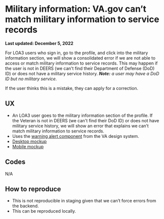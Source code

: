 # Military information: VA.gov can’t match military information to service records
**Last updated: December 5, 2022**

For LOA3 users who sign in, go to the profile, and click into the military information section, we will show a consolidated error if we are not able to access or match military information to service records. This may happen if the user is not in DEERS (we can't find their Department of Defense (DoD) ID) or does not have a military service history. _**Note:** a user may have a DoD ID but no military service._

If the user thinks this is a mistake, they can apply for a correction.

## UX
* An LOA3 user goes to the military information section of the profile. If the Veteran is not in DEERS (we can't find their DoD ID) or does not have military service history, we will show an error that explains we can’t match military information to service records.
* Uses the  [warning alert component](https://design.va.gov/components/alert#warning-alert)  from the VA design system.
*  [Desktop mockup](https://www.sketch.com/s/fc96664a-1c62-40ed-9fcd-90218c54e775/a/8yQObmR) 
*  [Mobile mockup](https://www.sketch.com/s/fc96664a-1c62-40ed-9fcd-90218c54e775/a/52vgV88) 

## Codes
N/A

## How to reproduce
* This is not reproducible in staging given that we can’t force errors from the backend.
* This can be reproduced locally.
